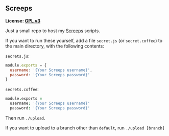## Screeps

**License: [GPL v3](https://github.com/thislooksfun/screeps/blob/master/LICENSE.md)**

Just a small repo to host my [Screeps](http://screeps.com) scripts.

If you want to run these yourself, add a file `secret.js` (or `secret.coffee`) to the main directory, with the following contents:

`secrets.js`:
```javascript
module.exports = {
  username: '{Your Screeps username}',
  password: '{Your Screeps password}'
}
```

`secrets.coffee`:
```coffeescript
module.exports =
  username: '{Your Screeps username}'
  password: '{Your Screeps password}'
```

Then run `./upload`.

If you want to upload to a branch other than `default`, run `./upload [branch]`